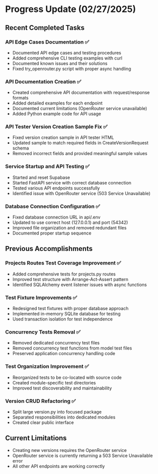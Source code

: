 # Progress Update (02/27/2025)

## Recent Completed Tasks

### API Edge Cases Documentation ✅
- Documented API edge cases and testing procedures
- Added comprehensive CLI testing examples with curl
- Documented known issues and their solutions
- Fixed try_openrouter.py script with proper async handling

### API Documentation Creation ✅
- Created comprehensive API documentation with request/response formats
- Added detailed examples for each endpoint
- Documented current limitations (OpenRouter service unavailable)
- Added Python example code for API usage

### API Tester Version Creation Sample Fix ✅
- Fixed version creation sample in API tester HTML
- Updated sample to match required fields in CreateVersionRequest schema
- Removed incorrect fields and provided meaningful sample values

### Service Startup and API Testing ✅
- Started and reset Supabase
- Started FastAPI service with correct database connection
- Tested various API endpoints successfully
- Identified issue with OpenRouter service (503 Service Unavailable)

### Database Connection Configuration ✅
- Fixed database connection URL in api/.env
- Updated to use correct host (127.0.0.1) and port (54342)
- Improved file organization and removed redundant files
- Documented proper startup sequence

## Previous Accomplishments

### Projects Routes Test Coverage Improvement ✅
- Added comprehensive tests for projects.py routes
- Improved test structure with Arrange-Act-Assert pattern
- Identified SQLAlchemy event listener issues with async functions

### Test Fixture Improvements ✅
- Redesigned test fixtures with proper database approach
- Implemented in-memory SQLite database for testing
- Used transaction isolation for test independence

### Concurrency Tests Removal ✅
- Removed dedicated concurrency test files
- Removed concurrency test functions from model test files
- Preserved application concurrency handling code

### Test Organization Improvement ✅
- Reorganized tests to be co-located with source code
- Created module-specific test directories
- Improved test discoverability and maintainability

### Version CRUD Refactoring ✅
- Split large version.py into focused package
- Separated responsibilities into dedicated modules
- Created clear public interface

## Current Limitations
- Creating new versions requires the OpenRouter service
- OpenRouter service is currently returning a 503 Service Unavailable error
- All other API endpoints are working correctly
